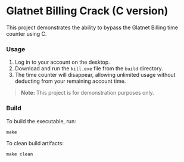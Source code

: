 # Glatnet Billing Crack (C version)

This project demonstrates the ability to bypass the Glatnet Billing time counter using C.

### Usage

1. Log in to your account on the desktop.
2. Download and run the `kill.exe` file from the `build` directory.
3. The time counter will disappear, allowing unlimited usage without deducting from your remaining account time.

> **Note:** This project is for demonstration purposes only.

### Build

To build the executable, run:

    make

To clean build artifacts:

    make clean
